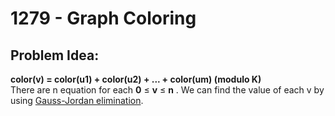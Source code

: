 # 1279 - Graph Coloring
##  Problem Idea:
**color(v) = color(u1) + color(u2) + ... + color(um) (modulo K)**  
There are n equation for  each  **0**  ≤  **v**  ≤  **n** .
We can find the value of each v by using [Gauss-Jordan elimination](https://cp-algorithms.com/linear_algebra/linear-system-gauss.html).
 

<!--stackedit_data:
eyJoaXN0b3J5IjpbLTEwNDM3NTYwNzEsLTQxODY0NjM0MCw4ND
IxODg1MTJdfQ==
-->